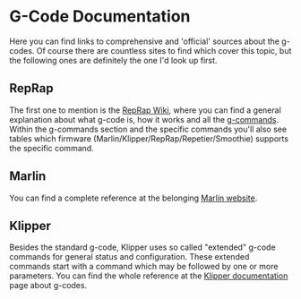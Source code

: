 # G-Code Documentation

Here you can find links to comprehensive and 'official' sources about the g-codes. Of course there are countless sites to find which cover this topic, but the following ones are definitely the one I'd look up first.    
   
## RepRap
The first one to mention is the [RepRap Wiki](https://reprap.org/wiki/G-code), where you can find a general explanation about what g-code is, how it works and all the [g-commands](https://reprap.org/wiki/G-code#G-commands). Within the g-commands section and the specific commands you'll also see tables which firmware (Marlin/Klipper/RepRap/Repetier/Smoothie) supports the specific command. 
   
## Marlin 
You can find a complete reference at the belonging [Marlin website](https://marlinfw.org/meta/gcode/).  
  
## Klipper 
Besides the standard g-code, Klipper uses so called "extended" g-code commands for general status and configuration. These extended commands start with a command which may be followed by one or more parameters. You can find the whole reference at the [Klipper documentation](https://www.klipper3d.org/G-Codes.html) page about g-codes.  
